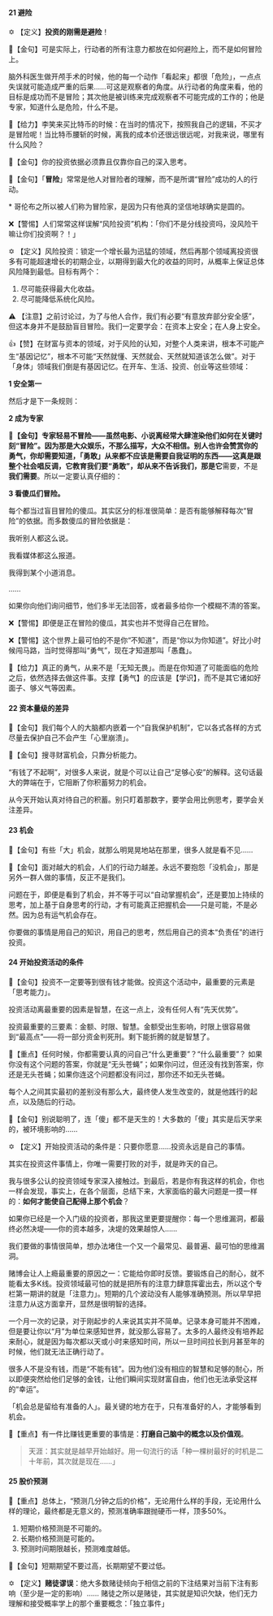 #### 21 避险

 ✡ 【定义】**投资的刚需是避险**！

 💖【金句】可是实际上，行动者的所有注意力都放在如何避险上，而不是如何冒险上。

脑外科医生做开颅手术的时候，他的每一个动作「看起来」都很「危险」，一点点失误就可能造成严重的后果……可这是观察者的角度。从行动者的角度来看，他的目标是成功而不是冒险；其次他是被训练来完成观察者不可能完成的工作的；他是专家，知道什么是危险，什么不是。



 💪【给力】李笑来买比特币的时候：在当时的情况下，按照我自己的逻辑，不买才是冒险呢！当比特币腰斩的时候，离我的成本价还很远很远呢，对我来说，哪里有什么风险？



 💖【金句】你的投资依据必须靠且仅靠你自己的深入思考。

 💖【金句】「**冒险**」常常是他人对冒险者的理解，而不是所谓“冒险”成功的人的行动。

\* 哥伦布之所以被人们称为冒险家，是因为只有他真的坚信地球确实是圆的。

❌【警惕】人们常常这样误解“风险投资”机构：「你们不是分线投资吗，没风险干嘛让你们投资啊？！」

 ✡ 【定义】风险投资：锁定一个增长最为迅猛的领域，然后再那个领域离投资很多有可能超速增长的初期企业，以期得到最大化的收益的同时，从概率上保证总体风险降到最低。目标有两个：

1. 尽可能获得最大化收益。
2. 尽可能降低系统化风险。



⚠ 【注意】之前讨论过，为了与他人合作，我们有必要“有意放弃部分安全感”，但这本身并不是鼓励盲目冒险。我们一定要学会：在资本上安全；在人身上安全。



👍【赞】在财富与资本的领域，对于风险的认知，对整个人类来讲，根本不可能产生“基因记忆”，根本不可能“天然就懂、天然就会、天然就知道该怎么做”。对于「身体」领域我们倒是有基因记忆。在开车、生活、投资、创业等这些领域：

**1 安全第一**

然后才是下一条规则：

**2 成为专家**



 **💖【金句】**专家轻易不冒险——虽然电影、小说离经常大肆渲染他们如何在关键时刻“冒险”。因为那是大众娱乐，不那么描写，大众不相信。别人也许会赞赏你的勇气，你却需要知道，「**勇敢**」从来都不应该是需要自我证明的东西——这真是跟整个社会唱反调，它教育我们要“勇敢”，却从来不告诉我们，那是**它**需要，不是**我们需要**。所以一定要认真仔细的：

**3 看傻瓜们冒险。**



每个都当过盲目冒险的傻瓜。其实区分的标准很简单：是否有能够解释每次“冒险”的依据。而多数傻瓜的冒险依据是：

我听别人都这么说。

我看媒体都这么报道。

我得到某个小道消息。

……

如果你向他们询问细节，他们多半无法回答，或者最多给你一个模糊不清的答案。



❌【警惕】即便是正在冒险的傻瓜，其实也并不觉得自己在冒险。

❌【警惕】这个世界上最可怕的不是你“不知道”，而是“你以为你知道”。好比小时候闯马路，当时觉得那叫“勇气”，现在才知道那叫「愚蠢」。

 💪【给力】真正的勇气，从来不是「无知无畏」。而是在你知道了可能面临的危险之后，依然选择去做这件事。支撑【勇气】的应该是【学识】，而不是其它诸如好面子、够义气等因素。



#### 22 资本量级的差异

 💖【金句】我们每个人的大脑都内嵌着一个“自我保护机制”，它以各式各样的方式尽量去保护自己不会产生「心里崩溃」。

 💖【金句】搜寻财富机会，只靠分析能力。



“有钱了不起啊”，对很多人来说，就是个可以让自己“足够心安”的解释。这句话最大的弊端在于，它阻断了你积蓄努力的机会。



从今天开始认真对待自己的积蓄。别只盯着那数字，要学会用比例思考，要学会关注差异。

#### 23 机会

 💖【金句】有些「大」机会，就那么明晃晃地站在那里，很多人就是看不见……

 💖【金句】面对越大的机会，人们的行动力越差。永远不要抱怨「没机会」，那是另外一群人做的事情，反正不是我们。



问题在于，即便是看到了机会，并不等于可以“自动掌握机会”，还是要加上持续的思考，加上基于自身思考的行动，才有可能真正把握机会——只是可能，不是必然。因为总有运气机会存在。



你要做的事情是用自己的知识，用自己的思考，然后用自己的资本“负责任”的进行投资。

#### 24 开始投资活动的条件

 💖【金句】投资不一定要等到很有钱才能做。投资这个活动中，最重要的元素是「思考能力」。

投资活动离最重要的因素是智慧，在这一点上，没有任何人有“先天优势”。

投资最重要的三要素：金额、时限、智慧。金额受出生影响，时限上很容易做到“最高点”——将一部分资金判死刑。剩下能折腾的就是智慧了。

🙏【重点】任何时候，你都需要认真的问自己“什么更重要”？“什么最重要”？ 如果你没有这个问题的答案，你就是“无头苍蝇”；如果你问过，但还没有找到答案，你还是无头苍蝇；如果你连这个问题都没有问过，那你还不如无头苍蝇。



每个人之间其实最初的差别没有那么大，最终使人发生改变的，就是他践行的起点，以及随后的行动。



 💖【金句】别说聪明了，连「傻」都不是天生的！大多数的「傻」其实是后天学来的，被环境影响的……

 ✡ 【定义】开始投资活动的条件是：只要你愿意……投资永远是自己的事情。

其实在投资这件事情上，你唯一需要打败的对手，就是昨天的自己。



我与很多公认的投资领域专家深入接触过。到最后，若是你有我这样的机会，你也一样会发现，事实上，在各个层面，总结下来，大家面临的最大问题是一摸一样的：**如何才能使自己配得上那个机会**？

如果你已经是一个入门级的投资者，那我这里更要提醒你：每一个思维漏洞，都最终必然决堤——你的资本越多，决堤的效果越惊人……

我们要做的事情很简单，想办法堵住一个又一个最常见、最普遍、最可怕的思维漏洞。



赌博会让人上瘾最重要的原因之一：它能给你即时反馈。要锻炼自己的耐心，就不能看太多K线。投资领域最可怕的就是把所有的注意力肆意挥霍出去，所以这个专栏第一期讲的就是「注意力」。短期的几个波动没有人能够准确预测。所以早早把注意力从这方面拿开，显然是很明智的选择。



一个月一次的记录，对于刚起步的人来说其实并不简单。记录本身可能并不困难，但是要让你以“月”为单位来感知世界，就没那么容易了。太多的人最终没有培养起来耐心，就是因为每次都以天或小时来感知时间，所以一旦时间拉长到月甚至年的时候，他们就无法正确行动了。



很多人不是没有钱，而是“不能有钱”。因为他们没有相应的智慧和足够的耐心，所以即便突然给他们足够的金钱，让他们瞬间实现财富自由，他们也无法承受这样的“幸运”。



「机会总是留给有准备的人」。最关键的地方在于，只有准备好的人，才能够看到机会。



🙏【重点】有一件比赚钱更重要的事情是：**打磨自己脑中的概念以及价值观**。



> 天涯：其实就是越早开始越好。用一句流行的话「种一棵树最好的时机是二十年前，其次就是现在……」



#### 25 股价预测

🙏【重点】总体上，“预测几分钟之后的价格”，无论用什么样的手段，无论用什么样的理论，最终都是无意义的，预测准确率跟抛硬币一样，顶多50%。

1. 短期价格预测是不可能的。
2. 长期价格预测是可能的。
3. 预测时间期限越长，预测难度越低。



 💖【金句】短期期望不要过高，长期期望不要过低。



 ✡ 【定义】**赌徒谬误**：绝大多数赌徒倾向于相信之前的下注结果对当前下注有影响（至少是一定的影响）…… 赌徒之所以是赌徒，其实就是知识欠缺，他们无力理解和接受概率学上的那个重要概念：「独立事件」